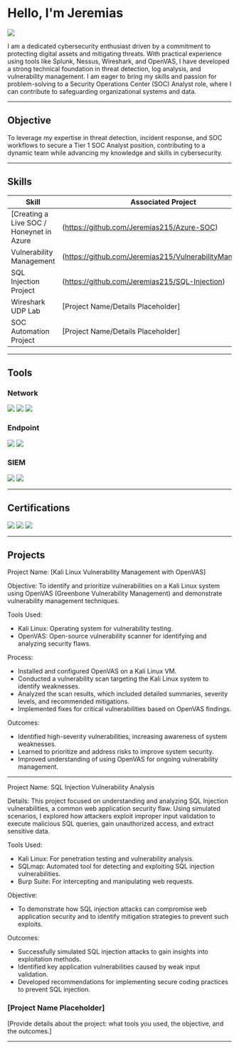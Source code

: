 # Hello, I'm Jeremias
<a href="https://linkedin.com/in/jeremias-medina-679274313/"><img src="https://img.shields.io/badge/-LinkedIn-0072b1?&style=for-the-badge&logo=linkedin&logoColor=white" /></a>

I am a dedicated cybersecurity enthusiast driven by a commitment to protecting digital assets and mitigating threats. With practical experience using tools like Splunk, Nessus, Wireshark, and OpenVAS, I have developed a strong technical foundation in threat detection, log analysis, and vulnerability management. I am eager to bring my skills and passion for problem-solving to a Security Operations Center (SOC) Analyst role, where I can contribute to safeguarding organizational systems and data.

---

## Objective  
To leverage my expertise in threat detection, incident response, and SOC workflows to secure a Tier 1 SOC Analyst position, contributing to a dynamic team while advancing my knowledge and skills in cybersecurity.

---

## Skills

| **Skill**                                  | **Associated Project**                          |
|--------------------------------------------|------------------------------------------------|
| [Creating a Live SOC / Honeynet in Azure   | (https://github.com/Jeremias215/Azure-SOC)     |
| Vulnerability Management                   | (https://github.com/Jeremias215/VulnerabilityManagement)|
| SQL Injection Project                      | (https://github.com/Jeremias215/SQL-Injection) |
| Wireshark UDP Lab                          | [Project Name/Details Placeholder]             |
| SOC Automation Project                     | [Project Name/Details Placeholder]             |

---

## Tools

### Network  
<img src="https://img.shields.io/badge/-Wireshark-1679A7?&style=for-the-badge&logo=Wireshark&logoColor=white" /> <img src="https://img.shields.io/badge/-Nmap-4682B4?&style=for-the-badge&logo=Datadog&logoColor=white" /> <img src="https://img.shields.io/badge/-Kali%20Linux-557C94?&style=for-the-badge&logo=Kali-Linux&logoColor=white" />


### Endpoint  
<img src="https://img.shields.io/badge/-OpenVAS-339933?&style=for-the-badge&logo=OpenVAS&logoColor=white" />  <img src="https://img.shields.io/badge/-Nessus-00979D?&style=for-the-badge&logo=Tenable&logoColor=white" /> 

### SIEM  
<div>
    <img src="https://img.shields.io/badge/-Microsoft_Sentinel-0078D4?&style=for-the-badge&logo=Microsoft&logoColor=white" />
    <img src="https://img.shields.io/badge/-Splunk-000000?&style=for-the-badge&logo=Splunk&logoColor=white" />

---

## Certifications
<div>
<img src="https://img.shields.io/badge/-Security%2B-FF0000?&style=for-the-badge&logo=CompTIA&logoColor=white" />
<img src="https://img.shields.io/badge/-Network%2B-007ACC?&style=for-the-badge&logo=CompTIA&logoColor=white" />
<img src="https://img.shields.io/badge/-Google%20Cybersecurity%20Certificate-4285F4?&style=for-the-badge&logo=Google&logoColor=white" />


---

## Projects

Project Name: [Kali Linux Vulnerability Management with OpenVAS]

Objective:
To identify and prioritize vulnerabilities on a Kali Linux system using OpenVAS (Greenbone Vulnerability Management) and demonstrate vulnerability management techniques.

Tools Used:

- Kali Linux: Operating system for vulnerability testing.
- OpenVAS: Open-source vulnerability scanner for identifying and analyzing security flaws.

Process:

- Installed and configured OpenVAS on a Kali Linux VM.
- Conducted a vulnerability scan targeting the Kali Linux system to identify weaknesses.
- Analyzed the scan results, which included detailed summaries, severity levels, and recommended mitigations.
- Implemented fixes for critical vulnerabilities based on OpenVAS findings.
  
Outcomes:

- Identified high-severity vulnerabilities, increasing awareness of system weaknesses.
- Learned to prioritize and address risks to improve system security.
- Improved understanding of using OpenVAS for ongoing vulnerability management.
___________________________________________________________________________________________________________________________________

Project Name: SQL Injection Vulnerability Analysis

Details:
This project focused on understanding and analyzing SQL Injection vulnerabilities, a common web application security flaw. Using simulated scenarios, I explored how attackers exploit improper input validation to execute malicious SQL queries, gain unauthorized access, and extract sensitive data.

Tools Used:

- Kali Linux: For penetration testing and vulnerability analysis.
- SQLmap: Automated tool for detecting and exploiting SQL injection vulnerabilities.
- Burp Suite: For intercepting and manipulating web requests.
  
Objective:
- To demonstrate how SQL injection attacks can compromise web application security and to identify mitigation strategies to prevent such exploits.

Outcomes:

- Successfully simulated SQL injection attacks to gain insights into exploitation methods.
- Identified key application vulnerabilities caused by weak input validation.
- Developed recommendations for implementing secure coding practices to prevent SQL injection.


### [Project Name Placeholder]  
[Provide details about the project: what tools you used, the objective, and the outcomes.]

---

 

